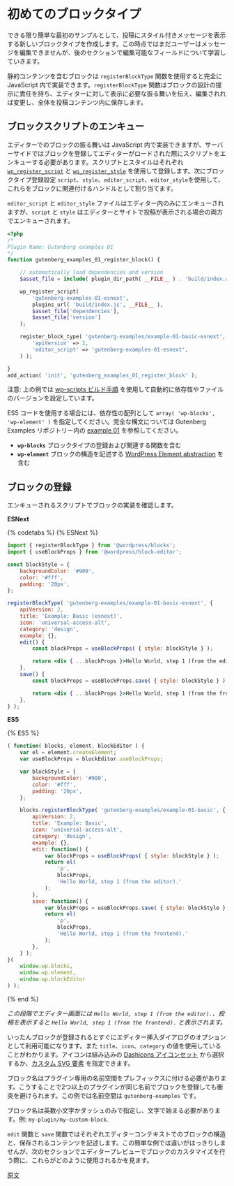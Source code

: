 <!-- 
# Writing Your First Block Type
 -->
# 初めてのブロックタイプ

<!-- 
To keep things simple for our first example, let's create a new block type which displays a styled message in a post. At this point, we won't allow the user to edit the message. We'll learn more about editable fields in later sections.

Blocks containing static content are implemented entirely in JavaScript using the `registerBlockType` function. This function is responsible for specifying the blueprint of a block, describing the behaviors necessary for the editor to understand how it appears, changes when edited, and is ultimately saved in the post's content.
 -->
できる限り簡単な最初のサンプルとして、投稿にスタイル付きメッセージを表示する新しいブロックタイプを作成します。この時点ではまだユーザーはメッセージを編集できませんが、後のセクションで編集可能なフィールドについて学習していきます。

静的コンテンツを含むブロックは `registerBlockType` 関数を使用すると完全に JavaScript 内で実装できます。`registerBlockType` 関数はブロックの設計の提示に責任を持ち、エディターに対して表示に必要な振る舞いを伝え、編集されれば変更し、全体を投稿コンテンツ内に保存します。

<!-- 
## Enqueuing Block Scripts

While the block's editor behaviors are implemented in JavaScript, you'll need to register your block server-side to ensure that the script is enqueued when the editor loads. Register scripts and styles using [`wp_register_script`](https://developer.wordpress.org/reference/functions/wp_register_script/) and [`wp_register_style`](https://developer.wordpress.org/reference/functions/wp_register_style/), then assign these as handles associated with your block using the `script`, `style`, `editor_script`, and `editor_style` block type registration settings. 

The `editor_script` and `editor_style` files will only be enqueued in the editor, while the `script` and `style` will be enqueued both in the editor and when viewing a post on the front of your site.
 -->
## ブロックスクリプトのエンキュー

エディターでのブロックの振る舞いは JavaScript 内で実装できますが、サーバーサイドではブロックを登録してエディターがロードされた際にスクリプトをエンキューする必要があります。スクリプトとスタイルはそれぞれ [`wp_register_script`](https://developer.wordpress.org/reference/functions/wp_register_script/) と [`wp_register_style`](https://developer.wordpress.org/reference/functions/wp_register_style/) を使用して登録します。次にブロックタイプ登録設定 `script`、`style`、`editor_script`、`editor_style`を使用して、これらをブロックに関連付けるハンドルとして割り当てます。 

`editor_script` と `editor_style` ファイルはエディター内のみにエンキューされますが、`script` と `style` はエディターとサイトで投稿が表示される場合の両方でエンキューされます。

```php
<?php
/*
Plugin Name: Gutenberg examples 01
*/
function gutenberg_examples_01_register_block() {

	// automatically load dependencies and version
	$asset_file = include( plugin_dir_path( __FILE__ ) . 'build/index.asset.php');

	wp_register_script(
		'gutenberg-examples-01-esnext',
		plugins_url( 'build/index.js', __FILE__ ),
		$asset_file['dependencies'],
		$asset_file['version']
	);

	register_block_type( 'gutenberg-examples/example-01-basic-esnext', array(
		'apiVersion' => 2,
		'editor_script' => 'gutenberg-examples-01-esnext',
	) );

}
add_action( 'init', 'gutenberg_examples_01_register_block' );
```

<!-- 
Note the above example, shows using the [wp-scripts build step](/docs/designers-developers/developers/tutorials/javascript/js-build-setup/) that automatically sets dependencies and versions the file. 

If you were using the ES5 code, you would specify `array( 'wp-blocks', 'wp-element' )` as the dependency array. See the [example 01](https://github.com/WordPress/gutenberg-examples/blob/HEAD/01-basic/index.php) in Gutenberg Examples repository for full syntax.

- __`wp-blocks`__ includes block type registration and related functions
- __`wp-element`__ includes the [WordPress Element abstraction](/packages/element/README.md) for describing the structure of your blocks
 -->
注意: 上の例では [wp-scripts ビルド手順](https://ja.wordpress.org/team/handbook/block-editor/tutorials/javascript/js-build-setup/) を使用して自動的に依存性やファイルのバージョンを設定しています。 

ES5 コードを使用する場合には、依存性の配列として `array( 'wp-blocks', 'wp-element' )` を指定してください。完全な構文については Gutenberg Examples リポジトリー内の [example 01](https://github.com/WordPress/gutenberg-examples/blob/HEAD/01-basic/index.php) を参照してください。

- __`wp-blocks`__ ブロックタイプの登録および関連する関数を含む
- __`wp-element`__ ブロックの構造を記述する [WordPress Element abstraction](/packages/element/README.md) を含む

<!-- 
## Registering the Block

With the script enqueued, let's look at the implementation of the block itself:
 -->

## ブロックの登録

エンキューされるスクリプトでブロックの実装を確認します。

**ESNext**

{% codetabs %}
{% ESNext %}
```jsx
import { registerBlockType } from '@wordpress/blocks';
import { useBlockProps } from '@wordpress/block-editor';

const blockStyle = {
	backgroundColor: '#900',
	color: '#fff',
	padding: '20px',
};

registerBlockType( 'gutenberg-examples/example-01-basic-esnext', {
	apiVersion: 2,
	title: 'Example: Basic (esnext)',
	icon: 'universal-access-alt',
	category: 'design',
	example: {},
	edit() {
		const blockProps = useBlockProps( { style: blockStyle } );

		return <div { ...blockProps }>Hello World, step 1 (from the editor).</div>;
	},
	save() {
		const blockProps = useBlockProps.save( { style: blockStyle } );

		return <div { ...blockProps }>Hello World, step 1 (from the frontend).</div>;
	},
} );
```

**ES5**

{% ES5 %}
```js
( function( blocks, element, blockEditor ) {
	var el = element.createElement;
	var useBlockProps = blockEditor.useBlockProps;

	var blockStyle = {
		backgroundColor: '#900',
		color: '#fff',
		padding: '20px',
	};

	blocks.registerBlockType( 'gutenberg-examples/example-01-basic', {
		apiVersion: 2,
		title: 'Example: Basic',
		icon: 'universal-access-alt',
		category: 'design',
		example: {},
		edit: function() {
			var blockProps = useBlockProps( { style: blockStyle } );
			return el(
				'p',
				blockProps,
				'Hello World, step 1 (from the editor).'
			);
		},
		save: function() {
			var blockProps = useBlockProps.save( { style: blockStyle } );
			return el(
				'p',
				blockProps,
				'Hello World, step 1 (from the frontend).'
			);
		},
	} );
}(
	window.wp.blocks,
	window.wp.element,
	window.wp.blockEditor
) );
```
{% end %}

<!-- 
_By now you should be able to see `Hello World, step 1 (from the editor).` in the admin side and `Hello World, step 1 (from the frontend).` on the frontend side._

Once a block is registered, you should immediately see that it becomes available as an option in the editor inserter dialog, using values from `title`, `icon`, and `category` to organize its display. You can choose an icon from any included in the built-in [Dashicons icon set](https://developer.wordpress.org/resource/dashicons/), or provide a [custom svg element](/docs/designers-developers/developers/block-api/block-registration.md#icon-optional).

A block name must be prefixed with a namespace specific to your plugin. This helps prevent conflicts when more than one plugin registers a block with the same name. In this example, the namespace is `gutenberg-examples`.

Block names _must_ include only lowercase alphanumeric characters or dashes and start with a letter. Example: `my-plugin/my-custom-block`.

The `edit` and `save` functions describe the structure of your block in the context of the editor and the saved content respectively. While the difference is not obvious in this simple example, in the following sections we'll explore how these are used to enable customization of the block in the editor preview.
 -->
_この段階でエディター画面には `Hello World, step 1 (from the editor).`、投稿を表示すると `Hello World, step 1 (from the frontend).` と表示されます。_

いったんブロックが登録されるとすぐにエディター挿入ダイアログのオプションとして利用可能になります。また `title`、`icon`、`category` の値を使用していることがわかります。アイコンは組み込みの [Dashicons アイコンセット](https://developer.wordpress.org/resource/dashicons/) から選択するか、[カスタム SVG 要素](https://developer.wordpress.org/block-editor/designers-developers/developers/block-api/block-registration/#icon-optional) を指定できます。

ブロック名はプラグイン専用の名前空間をプレフィックスに付ける必要があります。こうすることで2つ以上のプラグインが同じ名前でブロックを登録しても衝突を避けられます。この例では名前空間は `gutenberg-examples` です。

ブロック名は英数小文字かダッシュのみで指定し、文字で始まる必要があります。例: `my-plugin/my-custom-block`.

`edit` 関数と `save` 関数ではそれぞれエディターコンテキストでのブロックの構造と、保存されるコンテンツを記述します。この簡単な例では違いがはっきりしませんが、次のセクションでエディタープレビューでブロックのカスタマイズを行う際に、これらがどのように使用されるかを見ます。

[原文](https://github.com/WordPress/gutenberg/blob/HEAD/docs/designers-developers/developers/tutorials/block-tutorial/writing-your-first-block-type.md)